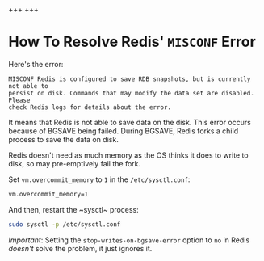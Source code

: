 +++
+++

# How To Resolve Redis' `MISCONF` Error

Here's the error:

    MISCONF Redis is configured to save RDB snapshots, but is currently not able to
    persist on disk. Commands that may modify the data set are disabled. Please
    check Redis logs for details about the error.

It means that Redis is not able to save data on the disk. This error occurs because of BGSAVE being failed. During BGSAVE, Redis forks a child process to save the data on disk.

Redis doesn't need as much memory as the OS thinks it does to write to disk, so may pre-emptively fail the fork.

Set `vm.overcommit_memory` to `1` in the `/etc/sysctl.conf`:

```bash
vm.overcommit_memory=1
```

And then, restart the ~sysctl~ process:

```bash
sudo sysctl -p /etc/sysctl.conf
```

*Important*: Setting the `stop-writes-on-bgsave-error` option to `no` in Redis *doesn't*
 solve the problem, it just ignores it.


